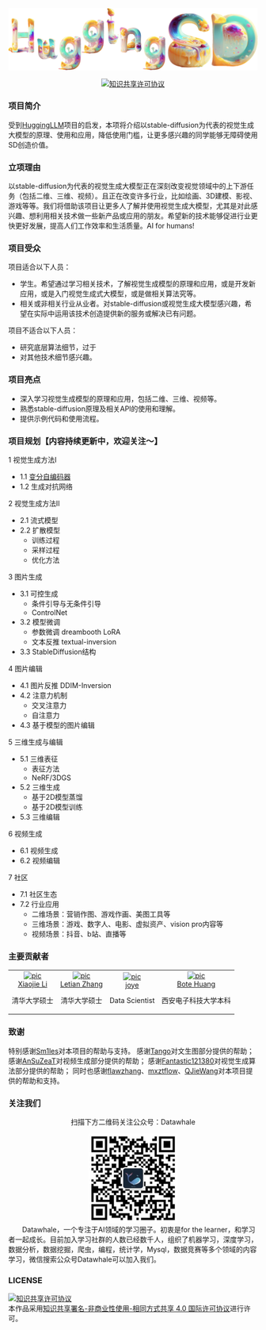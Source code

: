 <div align="center">
<img  src="./resource/huggingsd.png" width="1000">
</div>

<p align="center">
    <!-- license badge -->
    <a rel="license" href="http://creativecommons.org/licenses/by-nc-sa/4.0/"><img alt="知识共享许可协议" style="border-width:0" src="https://img.shields.io/badge/license-CC%20BY--NC--SA%204.0-lightgrey" />
    </a>
</p>

### 项目简介

受到[HuggingLLM](https://github.com/datawhalechina/hugging-llm)项目的启发，本项将介绍以stable-diffusion为代表的视觉生成大模型的原理、使用和应用，降低使用门槛，让更多感兴趣的同学能够无障碍使用SD创造价值。

### 立项理由

以stable-diffusion为代表的视觉生成大模型正在深刻改变视觉领域中的上下游任务（包括二维、三维、视频）。且正在改变许多行业，比如绘画、3D建模、影视、游戏等等。我们将借助该项目让更多人了解并使用视觉生成大模型，尤其是对此感兴趣、想利用相关技术做一些新产品或应用的朋友。希望新的技术能够促进行业更快更好发展，提高人们工作效率和生活质量。AI for humans!

### 项目受众

项目适合以下人员：

- 学生。希望通过学习相关技术，了解视觉生成模型的原理和应用，或是开发新应用，或是入门视觉生成式大模型，或是做相关算法究等。
- 相关或非相关行业从业者。对stable-diffusion或视觉生成大模型感兴趣，希望在实际中运用该技术创造提供新的服务或解决已有问题。

项目不适合以下人员：

- 研究底层算法细节，过于
- 对其他技术细节感兴趣。

### 项目亮点

- 深入学习视觉生成模型的原理和应用，包括二维、三维、视频等。
- 熟悉stable-diffusion原理及相关API的使用和理解。
- 提供示例代码和使用流程。

### 项目规划【内容持续更新中，欢迎关注～】

1 视觉生成方法I

- 1.1 [变分自编码器](./docs/chapter1/第1章-视觉生成方法I.md)
- 1.2 生成对抗网络

2 视觉生成方法II

- 2.1 流式模型
- 2.2 扩散模型
  - 训练过程
  - 采样过程
  - 优化方法

3 图片生成

- 3.1 可控生成
  - 条件引导与无条件引导
  - ControlNet
- 3.2 模型微调
  - 参数微调 dreambooth LoRA
  - 文本反推 textual-inversion
- 3.3 StableDiffusion结构

4 图片编辑

- 4.1 图片反推 DDIM-Inversion
- 4.2 注意力机制
  - 交叉注意力
  - 自注意力
- 4.3 基于模型的图片编辑

5 三维生成与编辑

- 5.1 三维表征
  - 表征方法
  - NeRF/3DGS
- 5.2 三维生成
  - 基于2D模型蒸馏
  - 基于2D模型训练
- 5.3 三维编辑

6 视频生成

- 6.1 视频生成
- 6.2 视频编辑

7 社区

- 7.1 社区生态
- 7.2 行业应用
  - 二维场景：营销作图、游戏作画、美图工具等
  - 三维场景：游戏、数字人、电影、虚拟资产、vision pro内容等
  - 视频场景：抖音、b站、直播等

### 主要贡献者

<table border="0" >
  <tbody>
    <tr align="center" >
      <td>
         <a href="https://github.com/xjli360"><img width="70" height="70" src="https://github.com/xjli360.png?s=40" alt="pic"></a><br>
         <a href="https://github.com/xjli360">Xiaojie Li</a> 
         <p>清华大学硕士</p>
      </td>
      <td>
         <a href="https://github.com/guanidine"><img width="70" height="70" src="https://github.com/guanidine.png?s=40" alt="pic"></a><br>
         <a href="https://github.com/guanidine">Letian Zhang</a>
         <p>清华大学硕士</p>
      </td>
      <td>
         <a href="https://github.com/joyenjoye"><img width="70" height="70" src="https://github.com/joyenjoye.png?s=40" alt="pic"></a><br>
         <a href="https://github.com/joyenjoye">joye</a> 
        <p>Data Scientist</p>
      </td>
      <td>
         <a href="https://github.com/KashiwaByte"><img width="70" height="70" src="https://github.com/KashiwaByte.png?s=40" alt="pic"></a><br>
         <a href="https://github.com/KashiwaByte">Bote Huang</a>
         <p>西安电子科技大学本科</p>
      </td>
    </tr>
  </tbody>
</table>

### 致谢

特别感谢[Sm1les](https://github.com/Sm1les)对本项目的帮助与支持。
感谢[Tango](https://github.com/it-worker-club)对文生图部分提供的帮助；感谢[AnSuZeaT](https://github.com/AnSuZeaT)对视频生成部分提供的帮助；
感谢[Fantastic121380](https://github.com/Fantastic121380)对视觉生成算法部分提供的帮助；
同时也感谢[flawzhang](https://github.com/flawzhang)、[mxztflow](https://github.com/mxztflow)、[QJieWang](https://github.com/QJieWang)对本项目提供的帮助和支持。

### 关注我们

<div align=center>
<p>扫描下方二维码关注公众号：Datawhale</p>
<img src="resource/qrcode.jpeg" width = "180" height = "180">
</div>
  Datawhale，一个专注于AI领域的学习圈子。初衷是for the learner，和学习者一起成长。目前加入学习社群的人数已经数千人，组织了机器学习，深度学习，数据分析，数据挖掘，爬虫，编程，统计学，Mysql，数据竞赛等多个领域的内容学习，微信搜索公众号Datawhale可以加入我们。

### LICENSE

<a rel="license" href="http://creativecommons.org/licenses/by-nc-sa/4.0/"><img alt="知识共享许可协议" style="border-width:0" src="https://img.shields.io/badge/license-CC%20BY--NC--SA%204.0-lightgrey" /></a><br />本作品采用<a rel="license" href="http://creativecommons.org/licenses/by-nc-sa/4.0/">知识共享署名-非商业性使用-相同方式共享 4.0 国际许可协议</a>进行许可。

